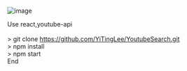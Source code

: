 
![image](https://github.com/YiTingLee/YoutubeSearch/blob/master/projectgif.gif?raw=true)

Use react,youtube-api</br>
</br>
	> git clone https://github.com/YiTingLee/YoutubeSearch.git </br>
	> npm install </br>
	> npm start </br>
End

